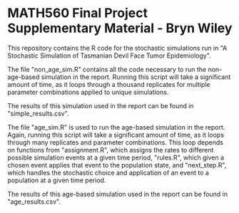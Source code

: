 # MATH560 Final Project Supplementary Material - Bryn Wiley

This repository contains the R code for the stochastic simulations run in "A Stochastic Simulation of Tasmanian Devil Face Tumor
Epidemiology". 

The file "non_age_sim.R" contains all the code necessary to run the non-age-based simulation in the report. Running this script will take a significant amount of time, as it loops through a thousand replicates for multiple parameter combinations applied to unique simulations.

The results of this simulation used in the report can be found in "simple_results.csv".

The file "age_sim.R" is used to run the age-based simulation in the report. Again, running this script will take a significant amount of time, as it loops through many replicates and parameter combinations. This loop depends on functions from "assignment.R", which assigns the rates to different possible simulation events at a given time period, "rules.R", which given a chosen event applies that event to the population state, and "next_step.R", which handles the stochastic choice and application of an event to a population at a given time period.

The results of this age-based simulation used in the report can be found in "age_results.csv".
